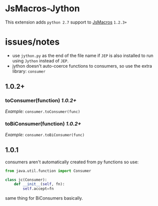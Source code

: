 # JsMacros-Jython

This extension adds `python 2.7` support to [JsMacros](https://github.com/wagyourtail/JsMacros) `1.2.3+`

# issues/notes

* use `jython.py` as the end of the file name if `JEP` is also installed to run using `Jython` instead of `JEP`.
* jython doesn't auto-coerce functions to consumers, so use the extra library: `consumer`

## 1.0.2+

### toConsumer(function) *1.0.2+*
*Example:* `consumer.toConsumer(func)`

### toBiConsumer(function) *1.0.2+*
*Example:* `consumer.toBiConsumer(func)`



## 1.0.1

consumers aren't automatically created from py functions so use:
```python 
from java.util.function import Consumer

class jc(Consumer):
    def __init__(self, fn):
        self.accept=fn
```
same thing for BiConsumers basically.

